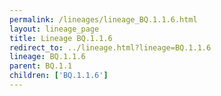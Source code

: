 ```yaml
---
permalink: /lineages/lineage_BQ.1.1.6.html
layout: lineage_page
title: Lineage BQ.1.1.6
redirect_to: ../lineage.html?lineage=BQ.1.1.6
lineage: BQ.1.1.6
parent: BQ.1.1
children: ['BQ.1.1.6']
---
```

